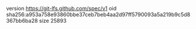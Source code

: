 version https://git-lfs.github.com/spec/v1
oid sha256:a953a758e93860bbe37ceb7beb4aa2d97ff5790093a5a219b9c5d8367bb6ba28
size 25893
